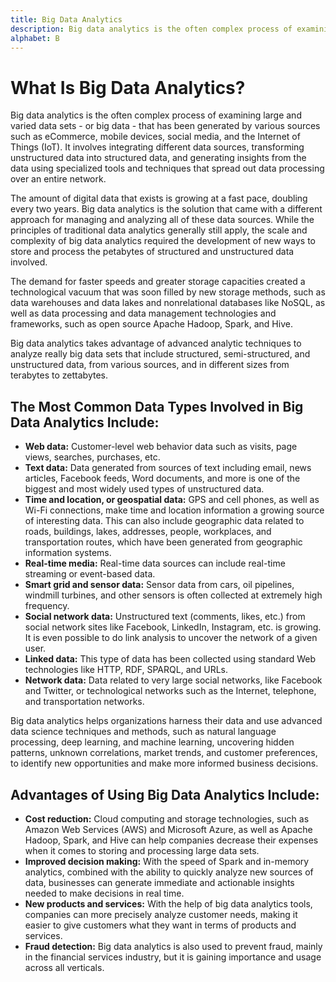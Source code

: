 ```yaml
---
title: Big Data Analytics
description: Big data analytics is the often complex process of examining large and varied data sets - or big data - that has been generated by various sources such as eCommerce, mobile devices, social media, and the Internet of Things (IoT). It involves integrating different data sources, transforming unstructured data into structured data, and generating insights from the data using specialized tools and techniques that spread out data processing over an entire network.
alphabet: B
---
```


# What Is Big Data Analytics?

Big data analytics is the often complex process of examining large and varied data sets - or big data - that has been generated by various sources such as eCommerce, mobile devices, social media, and the Internet of Things (IoT). It involves integrating different data sources, transforming unstructured data into structured data, and generating insights from the data using specialized tools and techniques that spread out data processing over an entire network.

The amount of digital data that exists is growing at a fast pace, doubling every two years. Big data analytics is the solution that came with a different approach for managing and analyzing all of these data sources. While the principles of traditional data analytics generally still apply, the scale and complexity of big data analytics required the development of new ways to store and process the petabytes of structured and unstructured data involved.

The demand for faster speeds and greater storage capacities created a technological vacuum that was soon filled by new storage methods, such as data warehouses and data lakes and nonrelational databases like NoSQL, as well as data processing and data management technologies and frameworks, such as open source Apache Hadoop, Spark, and Hive.

Big data analytics takes advantage of advanced analytic techniques to analyze really big data sets that include structured, semi-structured, and unstructured data, from various sources, and in different sizes from terabytes to zettabytes.

## The Most Common Data Types Involved in Big Data Analytics Include:

- **Web data:** Customer-level web behavior data such as visits, page views, searches, purchases, etc.
- **Text data:** Data generated from sources of text including email, news articles, Facebook feeds, Word documents, and more is one of the biggest and most widely used types of unstructured data.
- **Time and location, or geospatial data:** GPS and cell phones, as well as Wi-Fi connections, make time and location information a growing source of interesting data. This can also include geographic data related to roads, buildings, lakes, addresses, people, workplaces, and transportation routes, which have been generated from geographic information systems.
- **Real-time media:** Real-time data sources can include real-time streaming or event-based data.
- **Smart grid and sensor data:** Sensor data from cars, oil pipelines, windmill turbines, and other sensors is often collected at extremely high frequency.
- **Social network data:** Unstructured text (comments, likes, etc.) from social network sites like Facebook, LinkedIn, Instagram, etc. is growing. It is even possible to do link analysis to uncover the network of a given user.
- **Linked data:** This type of data has been collected using standard Web technologies like HTTP, RDF, SPARQL, and URLs.
- **Network data:** Data related to very large social networks, like Facebook and Twitter, or technological networks such as the Internet, telephone, and transportation networks.

Big data analytics helps organizations harness their data and use advanced data science techniques and methods, such as natural language processing, deep learning, and machine learning, uncovering hidden patterns, unknown correlations, market trends, and customer preferences, to identify new opportunities and make more informed business decisions.

## Advantages of Using Big Data Analytics Include:

- **Cost reduction:** Cloud computing and storage technologies, such as Amazon Web Services (AWS) and Microsoft Azure, as well as Apache Hadoop, Spark, and Hive can help companies decrease their expenses when it comes to storing and processing large data sets.
- **Improved decision making:** With the speed of Spark and in-memory analytics, combined with the ability to quickly analyze new sources of data, businesses can generate immediate and actionable insights needed to make decisions in real time.
- **New products and services:** With the help of big data analytics tools, companies can more precisely analyze customer needs, making it easier to give customers what they want in terms of products and services.
- **Fraud detection:** Big data analytics is also used to prevent fraud, mainly in the financial services industry, but it is gaining importance and usage across all verticals.
